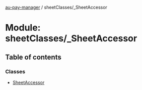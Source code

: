 [au-pay-manager](../README.md) / sheetClasses/\_SheetAccessor

# Module: sheetClasses/\_SheetAccessor

## Table of contents

### Classes

- [SheetAccessor](../classes/sheetClasses__SheetAccessor.SheetAccessor.md)
